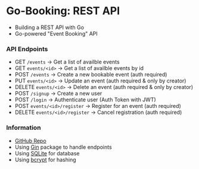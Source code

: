 # Go-Booking: REST API
- Building a REST API with Go
- Go-powered "Event Booking" API

### API Endpoints
- GET `/events` -> Get a list of availble events
- GET `events/<id>` -> Get a list of availble events by id
- POST `/events` -> Create a new bookable event (auth required)
- PUT `events/<id>` -> Update an event (auth required & only by creator)
- DELETE `events/<id>` -> Delete an event (auth required & only by creator)
- POST `/signup` -> Create a new user
- POST `/login` -> Authenticate user (Auth Token with JWT)
- POST `events/<id>/register` -> Register for an event (auth required)
- DELETE `events/<id>/register` -> Cancel registration (auth required)

### Information
- [GitHub Repo](https://github.com/jaimalhi/Go-Booking)
- Using [Gin](https://github.com/gin-gonic/gin) package to handle endpoints
- Using [SQLite](https://github.com/mattn/go-sqlite3) for database
- Using [bcrypt](https://pkg.go.dev/golang.org/x/crypto/bcrypt) for hashing